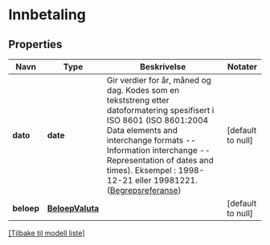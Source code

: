 # Innbetaling

## Properties

| Navn       | Type                                | Beskrivelse                                                                                                                                                                                                                                                                                                                                                            | Notater           |
|------------|-------------------------------------|------------------------------------------------------------------------------------------------------------------------------------------------------------------------------------------------------------------------------------------------------------------------------------------------------------------------------------------------------------------------|-------------------|
| **dato**   | **date**                            | Gir verdier for år, måned og dag. Kodes som en tekststreng etter datoformatering spesifisert i  ISO 8601 (ISO 8601:2004 Data elements and interchange formats -- Information interchange -- Representation of dates and times). Eksempel : 1998-12-21 eller 19981221.   ([Begrepsreferanse](https://data.skatteetaten.no/begrep/20b52aed-9fe1-11e5-a9f8-e4115b280940)) | [default to null] |
| **beloep** | [**BeloepValuta**](BeloepValuta.md) |                                                                                                                                                                                                                                                                                                                                                                        | [default to null] |

[[Tilbake til modell liste]](../index.md)

